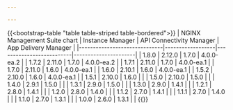 ```yaml
---

---
```


{{<bootstrap-table "table table-striped table-bordered">}}
| NGINX Management Suite chart | Instance Manager | API Connectivity Manager | App Delivery Manager |
|------------------------------|------------------|--------------------------|----------------------|
| 1.8.0                        | 2.12.0           | 1.7.0                    | 4.0.0-ea.2           |
| 1.7.2                        | 2.11.0           | 1.7.0                    | 4.0.0-ea.2           |
| 1.7.1                        | 2.11.0           | 1.7.0                    | 4.0.0-ea.1           |
| 1.7.0                        | 2.11.0           | 1.6.0                    | 4.0.0-ea.1           |
| 1.6.0                        | 2.10.1           | 1.6.0                    | 4.0.0-ea.1           |
| 1.5.2                        | 2.10.0           | 1.6.0                    | 4.0.0-ea.1           |
| 1.5.1                        | 2.10.0           | 1.6.0                    |                      |
| 1.5.0                        | 2.10.0           | 1.5.0                    |                      |
| 1.4.0                        | 2.9.1            | 1.5.0                    |                      |
| 1.3.1                        | 2.9.0            | 1.5.0                    |                      |
| 1.3.0                        | 2.9.0            | 1.4.1                    |                      |
| 1.2.1                        | 2.8.0            | 1.4.1                    |                      |
| 1.2.0                        | 2.8.0            | 1.4.0                    |                      |
| 1.1.2                        | 2.7.0            | 1.4.1                    |                      |
| 1.1.1                        | 2.7.0            | 1.4.0                    |                      |
| 1.1.0                        | 2.7.0            | 1.3.1                    |                      |
| 1.0.0                        | 2.6.0            | 1.3.1                    |                      |
{{</bootstrap-table>}}
